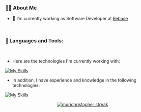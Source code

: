 ### 🙋‍♂️ About Me

- 🌱 I’m currently working as Software Developer at [Rebase](rebase.com.br)

<br/>

### 🚀 Languages and Tools:
<br/>

* Here are the technologies I'm currently working with:

[![My Skills](https://skillicons.dev/icons?i=elixir,react,typescript&theme=dark&perline=6)](https://skillicons.dev)


* In addition, I have experience and knowledge in the following technologies:

[![My Skills](https://skillicons.dev/icons?i=mongodb,postgres,golang,vue,rabbitmq,tailwindcss,sass,jquery,nuxt,rails,docker,styledcomponents&theme=dark)](https://skillicons.dev)


<p align="center">
    <a href="https://github.com/murichristopher/github-readme-streak-stats">
        <img alt="murichristopher streak" src="https://github-readme-streak-stats.herokuapp.com/?user=murichristopher&theme=black-ice&hide_border=true&stroke=0000&background=060A0CD0"/>
    </a>
</p>
